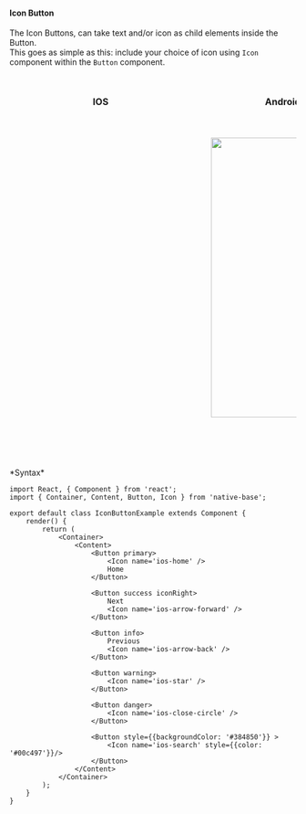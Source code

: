 #### Icon Button

The Icon Buttons, can take text and/or icon as child elements inside the Button.<br />
This goes as simple as this: include your choice of icon using <code>Icon</code> component within the <code>Button</code> component.

<br />
    <table>
      <thead>
        <tr style="border-style: hidden">
          <th style="border-style: hidden; padding-right: 34px;">IOS</th>
          <th style="padding-right: 140px;">Android</th>
        </tr>
      </thead>
      <thead>
        <tr style="border-style: hidden">
          <th style="border-style: hidden"><div style="background: url(../../assets/iphone.png) no-repeat; padding: 63px 20px 100px 18px; width: 292px"><img src="{{('../../assets/ios/components/icon-button.png')}}" alt="" /></th>
          <th><div style="background: url(../../assets/android.png) no-repeat; padding: 45px 118px 68px 0px; background-size: 292px 576px;"><img height="490px" width="266px" src="{{('../../assets/android/components/icon-button.png')}}" alt="" /></div></th>
        </tr>
      </thead>
    </table>
*Syntax*

<pre class="line-numbers"><code class="language-jsx">import React, { Component } from 'react';
import { Container, Content, Button, Icon } from 'native-base';
​
export default class IconButtonExample extends Component {
    render() {
        return (
            &lt;Container>
                &lt;Content>
                    &lt;Button primary>
                        &lt;Icon name='ios-home' />
                        Home
                    &lt;/Button>

                    &lt;Button success iconRight>
                        Next
                        &lt;Icon name='ios-arrow-forward' />
                    &lt;/Button>

                    &lt;Button info>
                        Previous
                        &lt;Icon name='ios-arrow-back' />
                    &lt;/Button>

                    &lt;Button warning>
                        &lt;Icon name='ios-star' />
                    &lt;/Button>

                    &lt;Button danger>
                        &lt;Icon name='ios-close-circle' />
                    &lt;/Button>

                    &lt;Button style=&#123;{backgroundColor: '#384850'}} >
                        &lt;Icon name='ios-search' style=&#123;{color: '#00c497'}}/>
                    &lt;/Button>
                &lt;/Content>
            &lt;/Container>
        );
    }
}</code></pre>

